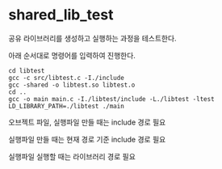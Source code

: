 # shared_lib_test

공유 라이브러리를 생성하고 실행하는 과정을 테스트한다.

아래 순서대로 명령어를 입력하여 진행한다.


    cd libtest
    gcc -c src/libtest.c -I./include
    gcc -shared -o libtest.so libtest.o
    cd ..
    gcc -o main main.c -I./libtest/include -L./libtest -ltest
    LD_LIBRARY_PATH=./libtest ./main

오브젝트 파일, 실행파일 만들 때는 include 경로 필요

실행파일 만들 때는 현재 경로 기준 include 경로 필요

실행파일 실행할 때는 라이브러리 경로 필요
